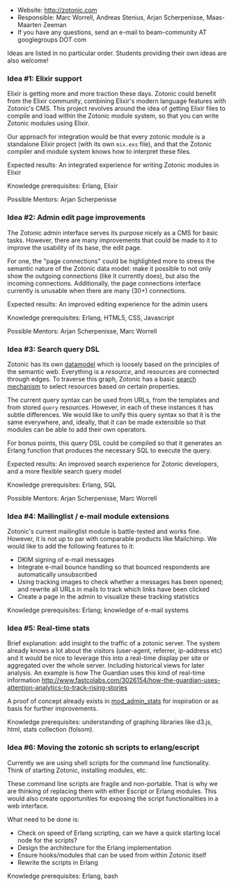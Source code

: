 * Website: http://zotonic.com
* Responsible: Marc Worrell, Andreas Stenius, Arjan Scherpenisse, Maas-Maarten Zeeman
* If you have any questions, send an e-mail to beam-community AT googlegroups DOT com

Ideas are listed in no particular order. Students providing their own ideas are also welcome!

### Idea #1: Elixir support

Elixir is getting more and more traction these days. Zotonic could benefit from the Elixir community, combining Elixir's modern language features with Zotonic's CMS. This project revolves around the idea of getting Elixir files to compile and load within the Zotonic module system, so that you can write Zotonic modules using Elixir.

Our approach for integration would be that every zotonic module is a standalone Elixir project (with its own `mix.exs` file), and that the Zotonic compiler and module system knows how to interpret these files.

Expected results: An integrated experience for writing Zotonic modules in Elixir

Knowledge prerequisites: Erlang, Elixir

Possible Mentors: Arjan Scherpenisse


### Idea #2: Admin edit page improvements

The Zotonic admin interface serves its purpose nicely as a CMS for basic tasks. However, there are many improvements that could be made to it to improve the usability of its base, the edit page.

For one, the "page connections" could be highlighted more to stress the semantic nature of the Zotonic data model: make it possible to not only show the outgoing connections (like it currently does), but also the incoming connections. Additionally, the page connections interface currently is unusable when there are many (30+) connections.

Expected results: An improved editing experience for the admin users

Knowledge prerequisites: Erlang, HTML5, CSS, Javascript

Possible Mentors: Arjan Scherpenisse, Marc Worrell

### Idea #3: Search query DSL

Zotonic has its own [datamodel](http://zotonic.com/docs/0.13/user-guide/data-model.html) which is loosely based on the principles of the semantic web. Everything is a *resource*, and resources are connected through edges. To traverse this graph, Zotonic has a basic [search mechanism](http://zotonic.com/docs/0.12/manuals/datamodel/search.html) to select resources based on certain properties.

The current query syntax can be used from URLs, from the templates and from stored `query` resources. However, in each of these instances it has subtle differences. We would like to unify this query syntax so that it is the same everywhere, and, ideally, that it can be made extensible so that modules can be able to add their own operators.

For bonus points, this query DSL could be compiled so that it generates an Erlang function that produces the necessary SQL to execute the query.

Expected results: An improved search experience for Zotonic developers, and a more flexible search query model

Knowledge prerequisites: Erlang, SQL

Possible Mentors: Arjan Scherpenisse, Marc Worrell


### Idea #4: Mailinglist / e-mail module extensions

Zotonic's current mailinglist module is battle-tested and works fine. However, it is not up to par with comparable products like Mailchimp. We would like to add the following features to it:

* DKIM signing of e-mail messages
* Integrate e-mail bounce handling so that bounced respondents are automatically unsubscribed
* Using tracking images to check whether a messages has been opened; and rewrite all URLs in mails to track which links have been clicked
* Create a page in the admin to visualize these tracking statistics

Knowledge prerequisites: Erlang; knowledge of e-mail systems

### Idea #5: Real-time stats

Brief explanation: add insight to the traffic of a zotonic server. The system already knows a lot about the visitors (user-agent, referrer, ip-address etc) and it would be nice to leverage this into a real-time display per site or aggregated over the whole server. Including historical views for later analysis. An example is how The Guardian uses this kind of real-time information http://www.fastcolabs.com/3026154/how-the-guardian-uses-attention-analytics-to-track-rising-stories

A proof of concept already exists in [mod_admin_stats](https://github.com/zotonic/zotonic/tree/master/modules/mod_admin_stats) for inspiration or as basis for further improvements.

Knowledge prerequisites: understanding of graphing libraries like d3.js, html, stats collection (folsom).


### Idea #6: Moving the zotonic sh scripts to erlang/escript

Currently we are using shell scripts for the command line functionality. Think of starting Zotonic, installing modules, etc.

These command line scripts are fragile and non-portable. That is why we are thinking of replacing them with either Escript or Erlang modules. This would also create opportunities for exposing the script functionalities in a web interface.

What need to be done is:

 * Check on speed of Erlang scripting, can we have a quick starting local node for the scripts?
 * Design the architecture for the Erlang implementation
 * Ensure hooks/modules that can be used from within Zotonic itself
 * Rewrite the scripts in Erlang


Knowledge prerequisites: Erlang, bash